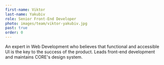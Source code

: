 ```yaml
---
first-name: Viktor
last-name: Yakubiv
role: Senior Front-End Developer
photo: images/team/viktor-yakubiv.jpg
past: true
order: 0
---
```

An expert in Web Development who believes that functional and accessible UI is the key to the success of the product. Leads front-end development and maintains CORE's design system.
